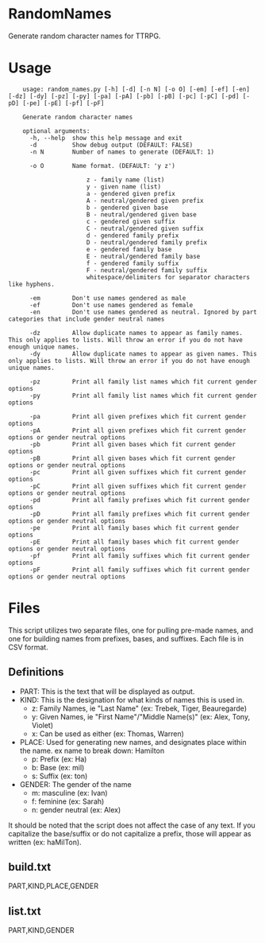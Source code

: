 # RandomNames
Generate random character names for TTRPG.

# Usage

		usage: random_names.py [-h] [-d] [-n N] [-o O] [-em] [-ef] [-en] [-dz] [-dy] [-pz] [-py] [-pa] [-pA] [-pb] [-pB] [-pc] [-pC] [-pd] [-pD] [-pe] [-pE] [-pf] [-pF]

		Generate random character names

		optional arguments:
		  -h, --help  show this help message and exit
		  -d          Show debug output (DEFAULT: FALSE)
		  -n N        Number of names to generate (DEFAULT: 1)

		  -o O        Name format. (DEFAULT: 'y z')

						  z - family name (list)
						  y - given name (list)
						  a - gendered given prefix
						  A - neutral/gendered given prefix
						  b - gendered given base
						  B - neutral/gendered given base
						  c - gendered given suffix
						  C - neutral/gendered given suffix
						  d - gendered family prefix
						  D - neutral/gendered family prefix
						  e - gendered family base
						  E - neutral/gendered family base
						  f - gendered family suffix
						  F - neutral/gendered family suffix
						  whitespace/delimiters for separator characters like hyphens.

		  -em         Don't use names gendered as male
		  -ef         Don't use names gendered as female
		  -en         Don't use names gendered as neutral. Ignored by part categories that include gender neutral names

		  -dz         Allow duplicate names to appear as family names. This only applies to lists. Will throw an error if you do not have enough unique names.
		  -dy         Allow duplicate names to appear as given names. This only applies to lists. Will throw an error if you do not have enough unique names.

		  -pz         Print all family list names which fit current gender options
		  -py         Print all family list names which fit current gender options

		  -pa         Print all given prefixes which fit current gender options
		  -pA         Print all given prefixes which fit current gender options or gender neutral options
		  -pb         Print all given bases which fit current gender options
		  -pB         Print all given bases which fit current gender options or gender neutral options
		  -pc         Print all given suffixes which fit current gender options
		  -pC         Print all given suffixes which fit current gender options or gender neutral options
		  -pd         Print all family prefixes which fit current gender options
		  -pD         Print all family prefixes which fit current gender options or gender neutral options
		  -pe         Print all family bases which fit current gender options
		  -pE         Print all family bases which fit current gender options or gender neutral options
		  -pf         Print all family suffixes which fit current gender options
		  -pF         Print all family suffixes which fit current gender options or gender neutral options


# Files
This script utilizes two separate files, one for pulling pre-made names, and one for building names from prefixes, bases, and suffixes. Each file is in CSV format.

## Definitions

- PART: This is the text that will be displayed as output.
- KIND: This is the designation for what kinds of names this is used in.
	- z: Family Names, ie "Last Name" (ex: Trebek, Tiger, Beauregarde)
	- y: Given Names, ie "First Name"/"Middle Name(s)" (ex: Alex, Tony, Violet)
	- x: Can be used as either (ex: Thomas, Warren)
- PLACE: Used for generating new names, and designates place within the name. ex name to break down: Hamilton
	- p: Prefix (ex: Ha)
	- b: Base (ex: mil)
	- s: Suffix (ex: ton)
- GENDER: The gender of the name
	- m: masculine (ex: Ivan)
	- f: feminine (ex: Sarah)
	- n: gender neutral (ex: Alex)

It should be noted that the script does not affect the case of any text. If you capitalize the base/suffix or do not capitalize a prefix, those will appear as written (ex: haMilTon).

## build.txt

PART,KIND,PLACE,GENDER

## list.txt

PART,KIND,GENDER

